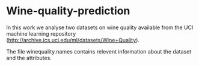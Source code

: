 # Wine-quality-prediction
In this work we analyse two datasets on wine quality available from the UCI machine learning repository (http://archive.ics.uci.edu/ml/datasets/Wine+Quality). 

The file winequality.names contains relevent information about the dataset and the attributes.